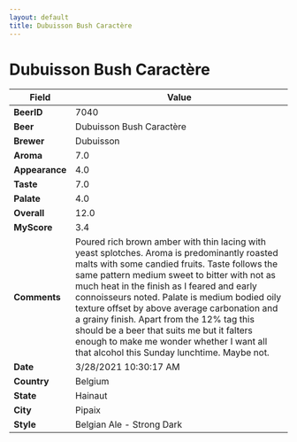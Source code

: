 ```yaml
---
layout: default
title: Dubuisson Bush Caractère
---
```


# Dubuisson Bush Caractère

| Field         | Value     |
|---------------|-----------|
| **BeerID** | 7040 |
| **Beer** | Dubuisson Bush Caractère |
| **Brewer** | Dubuisson |
| **Aroma** | 7.0 |
| **Appearance** | 4.0 |
| **Taste** | 7.0 |
| **Palate** | 4.0 |
| **Overall** | 12.0 |
| **MyScore** | 3.4 |
| **Comments** | Poured rich brown amber with thin lacing with yeast splotches.  Aroma is predominantly roasted malts with some candied fruits. Taste follows the same pattern medium sweet to bitter with not as much heat in the finish as I feared and early connoisseurs noted. Palate is medium bodied oily texture offset by above average carbonation and a grainy finish. Apart from the  12% tag this should be a beer that suits me but it falters enough to make me wonder whether I want all that alcohol this Sunday lunchtime.  Maybe not.  |
| **Date** | 3/28/2021 10:30:17 AM |
| **Country** | Belgium |
| **State** | Hainaut |
| **City** | Pipaix |
| **Style** | Belgian Ale - Strong Dark |
